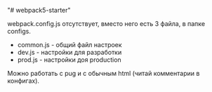 "# webpack5-starter"

webpack.config.js отсутствует, вместо него есть 3 файла, в папке configs.

* common.js - общий файл настроек
* dev.js - настройки для разработки
* prod.js - настройки доя production

Можно работать с pug и с обычным html (читай комментарии в конфигах).
